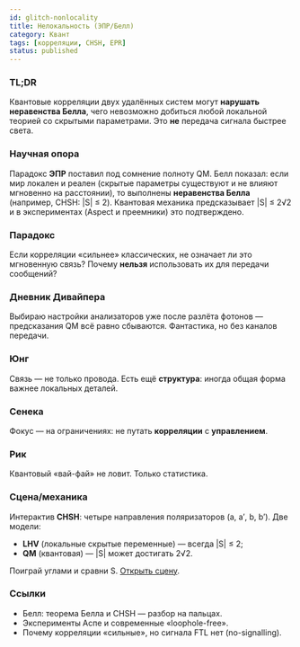 ```yaml
---
id: glitch-nonlocality
title: Нелокальность (ЭПР/Белл)
category: Квант
tags: [корреляции, CHSH, EPR]
status: published
---
```


### TL;DR
Квантовые корреляции двух удалённых систем могут **нарушать неравенства Белла**, чего невозможно добиться любой локальной теорией со скрытыми параметрами. Это **не** передача сигнала быстрее света.

### Научная опора
Парадокс **ЭПР** поставил под сомнение полноту QM. Белл показал: если мир локален и реален (скрытые параметры существуют и не влияют мгновенно на расстоянии), то выполнены **неравенства Белла** (например, CHSH: \|S\| ≤ 2). Квантовая механика предсказывает \|S\| ≤ 2√2 и в экспериментах (Aspect и преемники) это подтверждено.

### Парадокс
Если корреляции «сильнее» классических, не означает ли это мгновенную связь? Почему **нельзя** использовать их для передачи сообщений?

### Дневник Дивайпера
Выбираю настройки анализаторов уже после разлёта фотонов — предсказания QM всё равно сбываются. Фантастика, но без каналов передачи.

### Юнг
Связь — не только провода. Есть ещё **структура**: иногда общая форма важнее локальных деталей.

### Сенека
Фокус — на ограничениях: не путать **корреляции** с **управлением**.

### Рик
Квантовый «вай-фай» не ловит. Только статистика.

### Сцена/механика
Интерактив **CHSH**: четыре направления поляризаторов (a, a′, b, b′). Две модели:
- **LHV** (локальные скрытые переменные) — всегда \|S\| ≤ 2;
- **QM** (квантовая) — \|S\| может достигать 2√2.

Поиграй углами и сравни S. [Открыть сцену](#/scene/nonlocality). <!-- markdownlint-disable-line MD051 -->

### Ссылки
- Белл: теорема Белла и CHSH — разбор на пальцах.
- Эксперименты Аспе и современные «loophole-free».
- Почему корреляции «сильные», но сигнала FTL нет (no-signalling).
